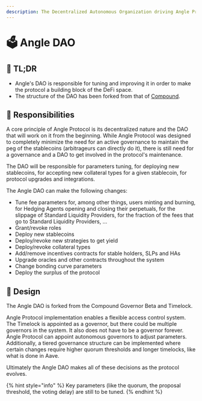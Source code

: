 ```yaml
---
description: The Decentralized Autonomous Organization driving Angle Protocol
---
```


# 🗳 Angle DAO

## 🔎 TL;DR

* Angle's DAO is responsible for tuning and improving it in order to make the protocol a building block of the DeFi space.
* The structure of the DAO has been forked from that of [Compound](https://compound.finance/governance).

## 🔘 Responsibilities

A core principle of Angle Protocol is its decentralized nature and the DAO that will work on it from the beginning. While Angle Protocol was designed to completely minimize the need for an active governance to maintain the peg of the stablecoins (arbitrageurs can directly do it), there is still need for a governance and a DAO to get involved in the protocol's maintenance.

The DAO will be responsible for parameters tuning, for deploying new stablecoins, for accepting new collateral types for a given stablecoin, for protocol upgrades and integrations.

The Angle DAO can make the following changes:

* Tune fee parameters for, among other things, users minting and burning, for Hedging Agents opening and closing their perpetuals, for the slippage of Standard Liquidity Providers, for the fraction of the fees that go to Standard Liquidity Providers, ...
* Grant/revoke roles
* Deploy new stablecoins
* Deploy/revoke new strategies to get yield
* Deploy/revoke collateral types
* Add/remove incentives contracts for stable holders, SLPs and HAs
* Upgrade oracles and other contracts throughout the system
* Change bonding curve parameters
* Deploy the surplus of the protocol

## 🎨 Design

The Angle DAO is forked from the Compound Governor Beta and Timelock.

Angle Protocol implementation enables a flexible access control system. The Timelock is appointed as a governor, but there could be multiple governors in the system. It also does not have to be a governor forever. Angle Protocol can appoint autonomous governors to adjust parameters. Additionally, a tiered governance structure can be implemented where certain changes require higher quorum thresholds and longer timelocks, like what is done in Aave.

Ultimately the Angle DAO makes all of these decisions as the protocol evolves.

{% hint style="info" %}
Key parameters (like the quorum, the proposal threshold, the voting delay) are still to be tuned.
{% endhint %}

